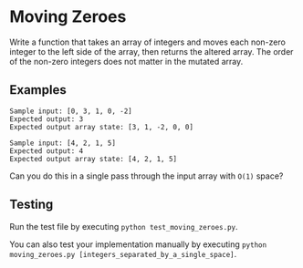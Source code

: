 # Moving Zeroes

Write a function that takes an array of integers and moves each non-zero integer to the left side of the array, then returns the altered array. The order of the non-zero integers does not matter in the mutated array.

## Examples
```
Sample input: [0, 3, 1, 0, -2]
Expected output: 3
Expected output array state: [3, 1, -2, 0, 0]
```

```
Sample input: [4, 2, 1, 5]
Expected output: 4
Expected output array state: [4, 2, 1, 5]
```

Can you do this in a single pass through the input array with `O(1)` space?

## Testing
Run the test file by executing `python test_moving_zeroes.py`.

You can also test your implementation manually by executing `python moving_zeroes.py [integers_separated_by_a_single_space]`.